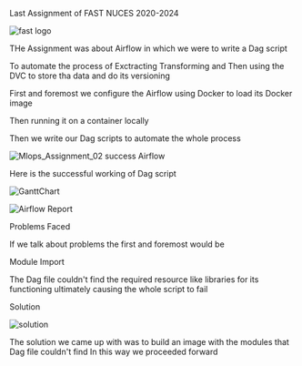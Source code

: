 Last Assignment of FAST NUCES 2020-2024


![fast logo](https://github.com/UM00/MLOPS_Assignment02/assets/113986416/3281c1ab-6eeb-40ef-8e92-84d3e891c083)



THe Assignment was about Airflow in which we were to write a Dag script 

To automate the process of Exctracting Transforming and Then using the DVC to store tha data and do its versioning

First and foremost we configure the Airflow using Docker to load its Docker image

Then running it on a container locally

Then we write our Dag scripts to automate the whole process

![Mlops_Assignment_02 success Airflow](https://github.com/UM00/MLOPS_Assignment02/assets/113986416/e4d2b3ad-3dd9-4098-bff5-efad6b2805c3)

Here is the successful working of Dag script

![GanttChart](https://github.com/UM00/MLOPS_Assignment02/assets/113986416/ce5d3ce3-829f-4f19-af11-3dd47a9567c5)

![Airflow Report](https://github.com/UM00/MLOPS_Assignment02/assets/113986416/ad0b1af9-21b7-4ab1-a832-48df3d24a548)

Problems Faced


If we talk about problems the first and foremost would be 

Module Import 

The Dag file couldn't find the required resource like libraries for its functioning ultimately causing the whole script to fail

Solution


![solution](https://github.com/UM00/MLOPS_Assignment02/assets/113986416/9e738445-e840-4887-ab06-bf72bfa80418)


The solution we came up with was to build an image with the modules that Dag file couldn't find
In this way we proceeded forward
